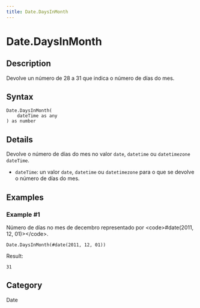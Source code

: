 ```yaml
---
title: Date.DaysInMonth
---
```


# Date.DaysInMonth


## Description

Devolve un número de 28 a 31 que indica o número de días do mes.


## Syntax

```powerquery
Date.DaysInMonth(
    dateTime as any
) as number
```


## Details

Devolve o número de días do mes no valor <code>date</code>, <code>datetime</code> ou <code>datetimezone</code> <code>dateTime</code>. <ul>        <li><code>dateTime</code>: un valor <code>date</code>, <code>datetime</code> ou <code>datetimezone</code> para o que se devolve o número de días do mes.</li>      </ul>


## Examples

### Example #1 
Número de días no mes de decembro representado por &lt;code&gt;#date(2011, 12, 01)&gt;&lt;/code&gt;.
```powerquery
Date.DaysInMonth(#date(2011, 12, 01))
```

Result: 
```powerquery
31
```




## Category
Date
